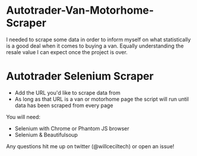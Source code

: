 # Autotrader-Van-Motorhome-Scraper

I needed to scrape some data in order to inform myself on what statistically is a good deal when it comes to buying a van. Equally understanding the resale value I can expect once the project is over.

# Autotrader Selenium Scraper

  - Add the URL you'd like to scrape data from
  - As long as that URL is a van or motorhome page the script will run until data has been scraped from every page

You will need:
  - Selenium with Chrome or Phantom JS browser
  - Selenium & Beautifulsoup

Any questions hit me up on twitter (@willceciltech) or open an issue!
